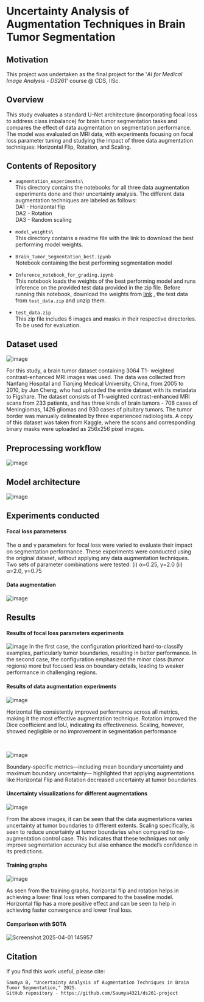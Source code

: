 # Uncertainty Analysis of Augmentation Techniques in Brain Tumor Segmentation

## Motivation
This project was undertaken as the final project for the '*AI for Medical Image Analysis - DS261*' course @ CDS, IISc.

## Overview
This study evaluates a standard U-Net architecture (incorporating focal loss to address
class imbalance) for brain tumor segmentation tasks and compares the effect of data augmentation on segmentation performance. The model
was evaluated on MRI data, with experiments focusing on
focal loss parameter tuning and studying the impact of three
data augmentation techniques: Horizontal Flip, Rotation,
and Scaling. 

## Contents of Repository

+ ```augmentation_experiments\```\
This directory contains the notebooks for all three data augmentation experiments done and their uncertainty analysis. The different data augmentation techniques are labeled as follows:\
DA1 - Horizontal flip\
DA2 - Rotation\
DA3 - Random scaling

+ ```model_weights\``` \
This directory contains a readme file with the link to download the best performing model weights.

+ ```Brain_Tumor_Segmentation_best.ipynb```\
Notebook containing the best performing segmentation model

+ ```Inference_notebook_for_grading.ipynb```\
This notebook loads the weights of the best performing model and runs inference on the provided test data provided in the zip file. Before running this notebook, download the weights from [link](https://drive.google.com/file/d/1YChnisdNceJbb9c4KcS6WbjdLOr4_B1K/view?usp=sharing) , the test data from ```test_data.zip``` and unzip them.

+ ```test_data.zip```\
This zip file includes 6 images and masks in their respective directories. To be used for evaluation.


## Dataset used

![image](https://github.com/user-attachments/assets/297eaae0-7606-4f4d-a15c-b8d1a2bc2fd6)

For this study, a brain tumor dataset containing 3064 T1-
weighted contrast-enhanced MRI images was used. The data
was collected from Nanfang Hospital and Tianjing Medical
University, China, from 2005 to 2010, by Jun Cheng,
who had
uploaded the entire dataset with its metadata to Figshare. The
dataset consists of T1-weighted contrast-enhanced MRI scans
from 233 patients, and has three kinds of brain tumors - 708
cases of Meningiomas, 1426 gliomas and 930 cases of pituitary
tumors. The tumor border was manually delineated
by three experienced radiologists. A copy of this dataset was
taken from Kaggle, where the scans and corresponding binary
masks were uploaded as 256x256 pixel images.
## Preprocessing workflow
![image](https://github.com/user-attachments/assets/e9bb6d5d-3397-4dde-8e77-542b10a5553a)


## Model architecture
![image](https://github.com/user-attachments/assets/b84f879a-b31f-4a06-86c1-496cc5821b87)



## Experiments conducted
#### Focal loss parameterss
The α and γ parameters
for focal loss were varied to evaluate their impact on segmentation
performance. These experiments were conducted using
the original dataset, without applying any data augmentation
techniques.
Two sets of parameter combinations were tested:
(i) α=0.25, γ=2.0
(ii) α=2.0, γ=0.75

#### Data augmentation
![image](https://github.com/user-attachments/assets/80a07156-4380-4f9f-9c3a-3dd0be9953a5)



## Results 
#### Results of focal loss parameters experiments
![image](https://github.com/user-attachments/assets/f0d6e77a-1d48-44b3-bafc-e3bd8c630e0a)
 In the first case, the
configuration prioritized hard-to-classify examples, particularly tumor boundaries, resulting in better performance. In
the second case, the configuration emphasized the minor class
(tumor regions) more but focused less on boundary details,
leading to weaker performance in challenging regions.

#### Results of data augmentation experiments

![image](https://github.com/user-attachments/assets/6d796e80-fef1-45c6-b372-957f1cc0d2e1)
<br>

Horizontal flip consistently improved performance across
all metrics, making it the most effective augmentation technique. Rotation improved the Dice coefficient and IoU, indicating its effectiveness. Scaling, however, showed negligible
or no improvement in segmentation performance

<br>

![image](https://github.com/user-attachments/assets/28a3c1c7-10a6-40a1-9f89-95587faa4ad8)

Boundary-specific metrics—including mean boundary uncertainty and maximum boundary uncertainty— highlighted that applying augmentations like Horizontal Flip and Rotation decreased uncertainty at tumor boundaries.


#### Uncertainty visualizations for different augmentations

![image](https://github.com/user-attachments/assets/40279e84-4411-42e9-b9ad-64ffc4efbd32)

From the above images, it can be seen that the data augmentations varies uncertainty at tumor boundaries to different extents. Scaling specifically, is seen to reduce uncertainty at tumor boundaries when compared to no-augmentation control case. This indicates that these techniques not only improve segmentation accuracy but also enhance the model’s confidence in its predictions.


#### Training graphs
![image](https://github.com/user-attachments/assets/35517e31-c5a4-4b57-8354-9b02d6aaba70)

As seen from the training graphs, horizontal flip and rotation helps in achieving a lower
final loss when compared to the baseline model. Horizontal
flip has a more positive effect and can be seen to help in
achieving faster convergence and lower final loss.


#### Comparison with SOTA

![Screenshot 2025-04-01 145957](https://github.com/user-attachments/assets/f5f08a7d-75ee-4362-9d10-d2802570c3a8)



## Citation

If you find this work useful, please cite:
```
Saumya B, "Uncertainty Analysis of Augmentation Techniques in Brain Tumor Segmentation," 2025.
GitHub repository - https://github.com/Saumya4321/ds261-project
```






